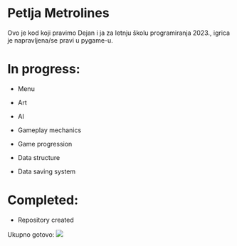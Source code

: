 # Petlja Metrolines

Ovo je kod koji pravimo Dejan i ja za letnju školu programiranja 2023., igrica je napravljena/se pravi u pygame-u.


# In progress:
* Menu

* Art

* AI

* Gameplay mechanics

* Game progression

* Data structure

* Data saving system

# Completed:

* Repository created

Ukupno gotovo: ![](https://geps.dev/progress/5)
